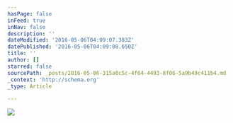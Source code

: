 ```yaml
---
hasPage: false
inFeed: true
inNav: false
description: ''
dateModified: '2016-05-06T04:09:07.383Z'
datePublished: '2016-05-06T04:09:08.650Z'
title: ''
author: []
starred: false
sourcePath: _posts/2016-05-06-315a0c5c-4f64-4493-8f06-5a9b49c411b4.md
_context: 'http://schema.org'
_type: Article

---
```

![](https://the-grid-user-content.s3-us-west-2.amazonaws.com/48d88521-2264-4e80-b6df-3f86bb021d90.jpg)